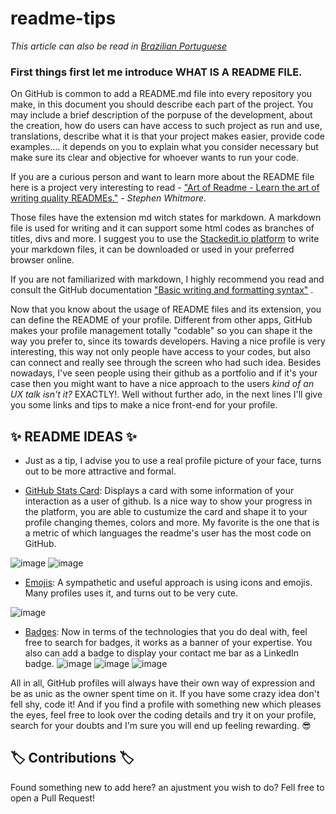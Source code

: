 # readme-tips
*This article can also be read in [Brazilian Portuguese](README-pt-BR.md)*

### First things first let me introduce WHAT IS A README FILE. 

On GitHub is common to add a README.md file into every repository you make, in this document you should describe each part of the project. You may include a brief description of the porpuse of the development, about the creation, how do users can have access to such project as run and use, translations, describe what it is that your project makes easier, provide code examples.... it depends on you to explain what you consider necessary but make sure its clear and objective for whoever wants to run your code.

If you are a curious person and want to learn more about the README file here is a project very interesting to read -   ["Art of Readme - Learn the art of writing quality READMEs."](https://github.com/noffle/art-of-readme#readme)  -  _Stephen Whitmore_. 

Those files have the extension md witch states for markdown. A markdown file is used for writing and it can support some html codes as branches of titles, divs and more. I suggest you to use the [Stackedit.io platform](https://stackedit.io/app#) to write your markdown files, it can be downloaded or used in your preferred browser online. 

If you are not familiarized with markdown, I highly recommend you read and consult the GitHub documentation  ["Basic writing and formatting syntax"](https://docs.github.com/en/github/writing-on-github/getting-started-with-writing-and-formatting-on-github/basic-writing-and-formatting-syntax) . 

Now that you know about the usage of README files and its extension, you can define the README of your profile. Different from other apps, GitHub makes your profile management totally "codable" so you can shape it the way you prefer to, since its towards developers. Having a nice profile is very interesting, this way not only people have access to your codes, but also can connect and really see through the screen who had such idea. Besides nowadays, I've seen people using their github as a portfolio and if it's your case then you might want to have a nice approach to the users _kind of an UX talk isn't it?_ EXACTLY!. Well without further ado, in the next lines I'll give you some links and tips to make a nice front-end for your profile. 

## :sparkles: README IDEAS :sparkles:

- Just as a tip, I advise you to use a real profile picture of your face, turns out to be more attractive and formal. 

- [GitHub Stats Card](https://github.com/anuraghazra/github-readme-stats): Displays a card with some information of your interaction as a user of github. Is a nice way to show your progress in the platform, you are able to custumize the card and shape it to your profile changing themes, colors and more. My favorite is the one that is a metric of which languages the readme's user has the most code on GitHub. 

 ![image](https://user-images.githubusercontent.com/86369677/142044557-a43880eb-305a-4f2f-a3df-68aee81d2e59.png)
 ![image](https://user-images.githubusercontent.com/86369677/142044598-387ace78-60c5-4df9-b4a6-2d85281853ea.png)
 
- [Emojis](https://github.com/ikatyang/emoji-cheat-sheet/blob/master/README.md#github-custom-emoji): A sympathetic and useful approach is using icons and emojis. Many profiles uses it, and turns out to be very cute. 

 ![image](https://user-images.githubusercontent.com/86369677/142045043-6441aba0-5636-4335-9a71-0d7c3cfae89b.png)
 
 - [Badges](https://dev.to/envoy_/150-badges-for-github-pnk): Now in terms of the technologies that you do deal with, feel free to search for badges, it works as a banner of your expertise. You also can add a badge to display your contact me bar as a LinkedIn badge.
 ![image](https://user-images.githubusercontent.com/86369677/142047028-048593a0-7026-4a0c-a8cb-e4a2fccadff0.png)
 ![image](https://user-images.githubusercontent.com/86369677/142047228-dd62201f-9868-4de8-9bbb-8ce69ef788de.png)
 ![image](https://user-images.githubusercontent.com/86369677/142047474-5854d542-21a7-479f-a0e0-dd67897a5a12.png)

All in all, GitHub profiles will always have their own way of expression and be as unic as the owner spent time on it. If you have some crazy idea don't fell shy, code it! And if you find a profile with something new which pleases the eyes, feel free to look over the coding details and try it on your profile, search for your doubts and I'm sure you will end up feeling rewarding. :sunglasses:

## :label: Contributions :label:	

Found something new to add here? an ajustment you wish to do? Fell free to open a Pull Request! 
